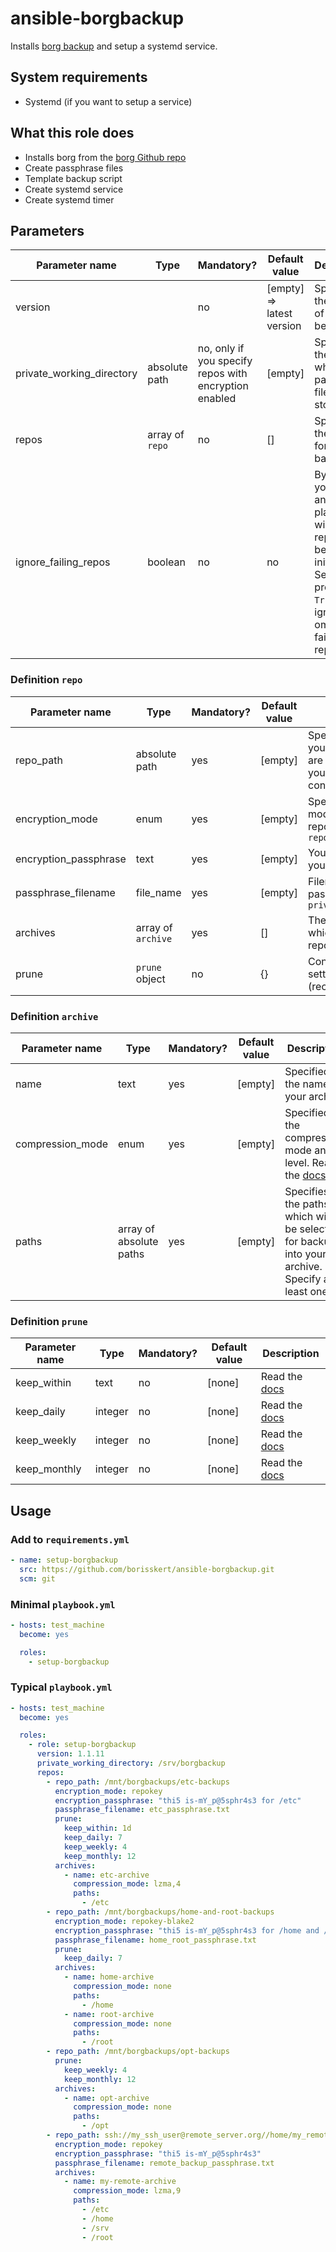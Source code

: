 # ansible-borgbackup

Installs [borg backup](https://www.borgbackup.org) and setup a systemd service.

## System requirements

* Systemd (if you want to setup a service)

## What this role does

* Installs borg from the [borg Github repo](https://github.com/borgbackup/borg)
* Create passphrase files
* Template backup script
* Create systemd service
* Create systemd timer

## Parameters

| Parameter name | Type  | Mandatory?  | Default value             | Description |
|----------------|-------|-------------|---------------------------|-------------|
| version        |       | no          | [empty] => latest version | Specifies the version of borg to be installed |
| private_working_directory | absolute path | no, only if you specify repos with encryption enabled | [empty] | Specifies the location where your passphrase files will be stored |
| repos                     | array of `repo` | no                                                    | []    | Specifies the repos for your backup                               |
| ignore_failing_repos      | boolean         | no                                                    | no    | By default your ansible playbook will fail if a repo fails to be initialized. Setting this property to `True` will ignore and omit all failing repos |

### Definition `repo`

| Parameter name | Type  | Mandatory?  | Default value             | Description |
|----------------|-------|-------------|---------------------------|-------------|
| repo_path      | absolute path | yes | [empty]                   | Specifies the location of your repo. Also, ssh repos are supported. Make sure you have permissions to connect via ssh. |
| encryption_mode | enum         | yes | [empty]                   | Specifies the encryption mode borg will use for this repo. Allowed: `repokey`, `repokey-blake2` |
| encryption_passphrase | text   | yes | [empty]                   | Your secret passphrase for your encrypted repo                                                  |
| passphrase_filename   | file_name | yes | [empty]                | Filename of your passphrase file stored in `private_working_directory`                          |
| archives              | array of `archive` | yes | []            | The defined archives which will be stored in this repo                                          |
| prune                 | `prune` object     | no  | {}            | Containing your prune settings for this repo (recommended!)                                     |

### Definition `archive`

| Parameter name | Type  | Mandatory?  | Default value             | Description |
|----------------|-------|-------------|---------------------------|-------------|
| name           | text  | yes         | [empty]                   | Specified the name of your archive |
| compression_mode | enum | yes        | [empty]                   | Specified the compression mode and level. Read the [docs](https://borgbackup.readthedocs.io/en/stable/usage/prune.html) |
| paths            | array of absolute paths | yes | [empty]       | Specifies the paths which will be selected for backup into your archive. Specify at least one  |

### Definition `prune`

| Parameter name | Type  | Mandatory?  | Default value             | Description |
|----------------|-------|-------------|---------------------------|-------------|
| keep_within    | text  | no          | [none]                    | Read the [docs](https://borgbackup.readthedocs.io/en/stable/usage/prune.html) |
| keep_daily     | integer | no        | [none]                    | Read the [docs](https://borgbackup.readthedocs.io/en/stable/usage/prune.html) |
| keep_weekly    | integer | no        | [none]                    | Read the [docs](https://borgbackup.readthedocs.io/en/stable/usage/prune.html) |
| keep_monthly   | integer | no        | [none]                    | Read the [docs](https://borgbackup.readthedocs.io/en/stable/usage/prune.html) |

## Usage

### Add to `requirements.yml`

```yaml
- name: setup-borgbackup
  src: https://github.com/borisskert/ansible-borgbackup.git
  scm: git
```

### Minimal `playbook.yml`

```yaml
- hosts: test_machine
  become: yes

  roles:
    - setup-borgbackup
```

### Typical `playbook.yml`

```yaml
- hosts: test_machine
  become: yes

  roles:
    - role: setup-borgbackup
      version: 1.1.11
      private_working_directory: /srv/borgbackup
      repos:
        - repo_path: /mnt/borgbackups/etc-backups
          encryption_mode: repokey
          encryption_passphrase: "thi5 is-mY_p@5sphr4s3 for /etc"
          passphrase_filename: etc_passphrase.txt
          prune:
            keep_within: 1d
            keep_daily: 7
            keep_weekly: 4
            keep_monthly: 12
          archives:
            - name: etc-archive
              compression_mode: lzma,4
              paths:
                - /etc
        - repo_path: /mnt/borgbackups/home-and-root-backups
          encryption_mode: repokey-blake2
          encryption_passphrase: "thi5 is-mY_p@5sphr4s3 for /home and /root"
          passphrase_filename: home_root_passphrase.txt
          prune:
            keep_daily: 7
          archives:
            - name: home-archive
              compression_mode: none
              paths:
                - /home
            - name: root-archive
              compression_mode: none
              paths:
                - /root
        - repo_path: /mnt/borgbackups/opt-backups
          prune:
            keep_weekly: 4
            keep_monthly: 12
          archives:
            - name: opt-archive
              compression_mode: none
              paths:
                - /opt
        - repo_path: ssh://my_ssh_user@remote_server.org//home/my_remote_path
          encryption_mode: repokey
          encryption_passphrase: "thi5 is-mY_p@5sphr4s3"
          passphrase_filename: remote_backup_passphrase.txt
          archives:
            - name: my-remote-archive
              compression_mode: lzma,9
              paths:
                - /etc
                - /home
                - /srv
                - /root
```

